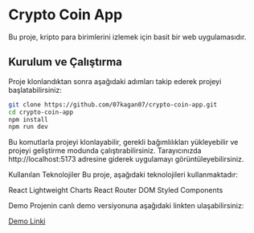# Crypto Coin App

Bu proje, kripto para birimlerini izlemek için basit bir web uygulamasıdır.

## Kurulum ve Çalıştırma

Proje klonlandıktan sonra aşağıdaki adımları takip ederek projeyi başlatabilirsiniz:

```bash
git clone https://github.com/07kagan07/crypto-coin-app.git
cd crypto-coin-app
npm install
npm run dev
```

Bu komutlarla projeyi klonlayabilir, gerekli bağımlılıkları yükleyebilir ve projeyi geliştirme modunda çalıştırabilirsiniz. Tarayıcınızda http://localhost:5173 adresine giderek uygulamayı görüntüleyebilirsiniz.

Kullanılan Teknolojiler
Bu proje, aşağıdaki teknolojileri kullanmaktadır:

React
Lightweight Charts
React Router DOM
Styled Components

Demo
Projenin canlı demo versiyonuna aşağıdaki linkten ulaşabilirsiniz:

[Demo Linki](https://crypto-coin-app-flame.vercel.app/)